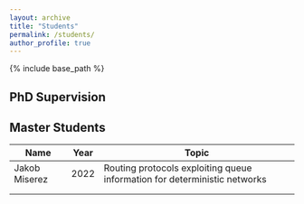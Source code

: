 ```yaml
---
layout: archive
title: "Students"
permalink: /students/
author_profile: true
---
```



{% include base_path %}



## PhD Supervision



## Master Students

| Name          | Year | Topic                                                                     |
|---------------|------|---------------------------------------------------------------------------|
| Jakob Miserez | 2022 | Routing protocols exploiting queue information for deterministic networks |
|               |      |                                                                           |
|               |      |                                                                           |

## 